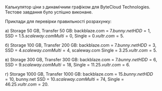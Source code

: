 Калькулятор ціни з динамічним графіком для ByteCloud Technologies.
Тестове завдання було успішно виконане.

Приклади для перевірки правильності розрахунку:

а) Storage 50 GB, Transfer 50 GB:
backblaze.com = 7$.
bunny.net HDD = 1$, SSD = 1.5$.
scaleway.com Multi = 0$, Single = 0$.
vultr.com = 5$.

б) Storage 100 GB, Transfer 200 GB:
backblaze.com = 7$.
bunny.net HDD = 3$, SSD = 4$.
scaleway.com Multi = 4$, scaleway.com Single = 3.25$.
vultr.com = 5$.

в) Storage 300 GB, Transfer 300 GB:
backblaze.com = 7$.
bunny.net HDD = 6$, SSD = 9$.
scaleway.com Multi = 18$, Single = 11.25$.
vultr.com = 6$.

г) Storage 1000 GB, Transfer 1000 GB:
backblaze.com = 15$.
bunny.net HDD = 10$, bunny.net SSD = 10$.
scaleway.com Multi = 74$, Single = 46.25$.
vultr.com = 20$.
